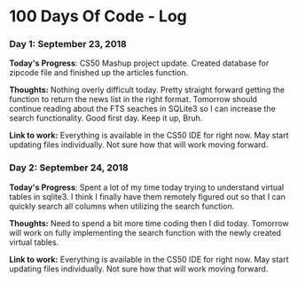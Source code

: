 # 100 Days Of Code - Log

### Day 1: September 23, 2018

**Today's Progress**: CS50 Mashup project update. Created database for zipcode file and finished up the articles function.

**Thoughts:** Nothing overly difficult today. Pretty straight forward getting the function to return the news list in the right format. Tomorrow should continue reading about the FTS seaches in SQLite3 so I can increase the search functionality. Good first day. Keep it up, Bruh. 

**Link to work:** Everything is available in the CS50 IDE for right now. May start updating files individually. Not sure how that will work moving forward. 


### Day 2: September 24, 2018

**Today's Progress**: Spent a lot of my time today trying to understand virtual tables in sqlite3. I think I finally have them remotely figured out so that I can quickly search all columns when utilizing the search function.

**Thoughts:** Need to spend a bit more time coding then I did today. Tomorrow will work on fully implementing the search function with the newly created virtual tables. 

**Link to work:** Everything is available in the CS50 IDE for right now. May start updating files individually. Not sure how that will work moving forward. 
